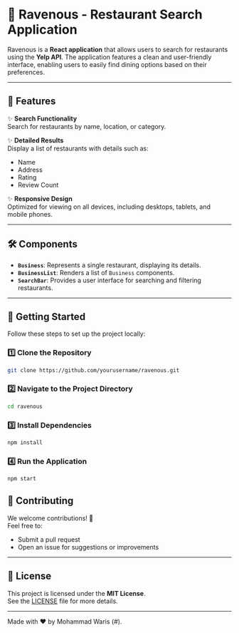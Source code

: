 # 🌟 Ravenous - Restaurant Search Application

Ravenous is a **React application** that allows users to search for restaurants using the **Yelp API**. The application features a clean and user-friendly interface, enabling users to easily find dining options based on their preferences.

---

## 🚀 Features

✨ **Search Functionality**  
Search for restaurants by name, location, or category.

✨ **Detailed Results**  
Display a list of restaurants with details such as:  
- Name  
- Address  
- Rating  
- Review Count  

✨ **Responsive Design**  
Optimized for viewing on all devices, including desktops, tablets, and mobile phones.

---

## 🛠️ Components

- **`Business`**: Represents a single restaurant, displaying its details.  
- **`BusinessList`**: Renders a list of `Business` components.  
- **`SearchBar`**: Provides a user interface for searching and filtering restaurants.

---

## 🏁 Getting Started

Follow these steps to set up the project locally:

### 1️⃣ Clone the Repository
```bash
git clone https://github.com/yourusername/ravenous.git
```

### 2️⃣ Navigate to the Project Directory
```bash
cd ravenous
```

### 3️⃣ Install Dependencies
```bash
npm install
```

### 4️⃣ Run the Application
```bash
npm start
```

## 🤝 Contributing

We welcome contributions! 🎉  
Feel free to:  
- Submit a pull request  
- Open an issue for suggestions or improvements  

---

## 📜 License

This project is licensed under the **MIT License**.  
See the [LICENSE](./LICENSE) file for more details.

---

Made with ❤️ by Mohammad Waris (#).

